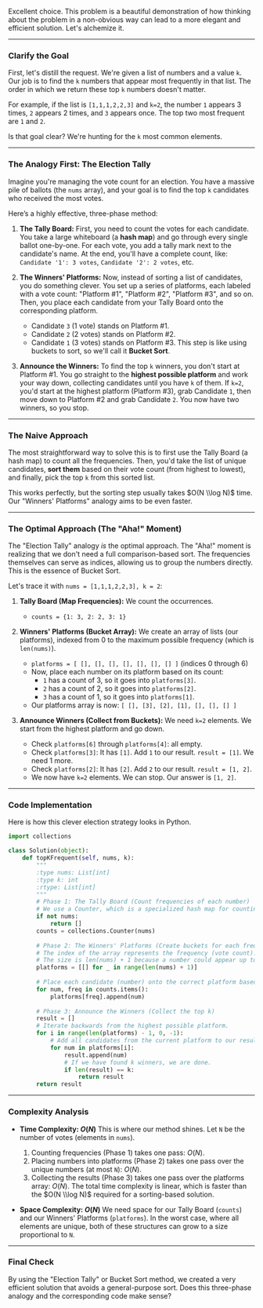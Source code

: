 Excellent choice. This problem is a beautiful demonstration of how thinking about the problem in a non-obvious way can lead to a more elegant and efficient solution. Let's alchemize it.

-----

### Clarify the Goal

First, let's distill the request. We're given a list of numbers and a value `k`. Our job is to find the `k` numbers that appear most frequently in that list. The order in which we return these top `k` numbers doesn't matter.

For example, if the list is `[1,1,1,2,2,3]` and `k=2`, the number `1` appears 3 times, `2` appears 2 times, and `3` appears once. The top two most frequent are `1` and `2`.

Is that goal clear? We're hunting for the `k` most common elements.

-----

### The Analogy First: The Election Tally

Imagine you're managing the vote count for an election. You have a massive pile of ballots (the `nums` array), and your goal is to find the top `k` candidates who received the most votes.

Here’s a highly effective, three-phase method:

1.  **The Tally Board:** First, you need to count the votes for each candidate. You take a large whiteboard (a **hash map**) and go through every single ballot one-by-one. For each vote, you add a tally mark next to the candidate's name. At the end, you'll have a complete count, like: `Candidate '1': 3 votes`, `Candidate '2': 2 votes`, etc.

2.  **The Winners' Platforms:** Now, instead of sorting a list of candidates, you do something clever. You set up a series of platforms, each labeled with a vote count: "Platform \#1", "Platform \#2", "Platform \#3", and so on. Then, you place each candidate from your Tally Board onto the corresponding platform.

      * Candidate `3` (1 vote) stands on Platform \#1.
      * Candidate `2` (2 votes) stands on Platform \#2.
      * Candidate `1` (3 votes) stands on Platform \#3.
        This step is like using buckets to sort, so we'll call it **Bucket Sort**.

3.  **Announce the Winners:** To find the top `k` winners, you don't start at Platform \#1. You go straight to the **highest possible platform** and work your way down, collecting candidates until you have `k` of them. If `k=2`, you'd start at the highest platform (Platform \#3), grab Candidate `1`, then move down to Platform \#2 and grab Candidate `2`. You now have two winners, so you stop.

-----

### The Naive Approach

The most straightforward way to solve this is to first use the Tally Board (a hash map) to count all the frequencies. Then, you'd take the list of unique candidates, **sort them** based on their vote count (from highest to lowest), and finally, pick the top `k` from this sorted list.

This works perfectly, but the sorting step usually takes $O(N \\log N)$ time. Our "Winners' Platforms" analogy aims to be even faster.

-----

### The Optimal Approach (The "Aha\!" Moment)

The "Election Tally" analogy *is* the optimal approach. The "Aha\!" moment is realizing that we don't need a full comparison-based sort. The frequencies themselves can serve as indices, allowing us to group the numbers directly. This is the essence of Bucket Sort.

Let's trace it with `nums = [1,1,1,2,2,3], k = 2`:

1.  **Tally Board (Map Frequencies):** We count the occurrences.

      * `counts = {1: 3, 2: 2, 3: 1}`

2.  **Winners' Platforms (Bucket Array):** We create an array of lists (our platforms), indexed from 0 to the maximum possible frequency (which is `len(nums)`).

      * `platforms = [ [], [], [], [], [], [], [] ]` (indices 0 through 6)
      * Now, place each number on its platform based on its count:
          * `1` has a count of 3, so it goes into `platforms[3]`.
          * `2` has a count of 2, so it goes into `platforms[2]`.
          * `3` has a count of 1, so it goes into `platforms[1]`.
      * Our platforms array is now: `[ [], [3], [2], [1], [], [], [] ]`

3.  **Announce Winners (Collect from Buckets):** We need `k=2` elements. We start from the highest platform and go down.

      * Check `platforms[6]` through `platforms[4]`: all empty.
      * Check `platforms[3]`: It has `[1]`. Add `1` to our result. `result = [1]`. We need 1 more.
      * Check `platforms[2]`: It has `[2]`. Add `2` to our result. `result = [1, 2]`.
      * We now have `k=2` elements. We can stop. Our answer is `[1, 2]`.

-----

### Code Implementation

Here is how this clever election strategy looks in Python.

```python
import collections

class Solution(object):
    def topKFrequent(self, nums, k):
        """
        :type nums: List[int]
        :type k: int
        :rtype: List[int]
        """
        # Phase 1: The Tally Board (Count frequencies of each number)
        # We use a Counter, which is a specialized hash map for counting.
        if not nums:
            return []
        counts = collections.Counter(nums)
        
        # Phase 2: The Winners' Platforms (Create buckets for each frequency)
        # The index of the array represents the frequency (vote count).
        # The size is len(nums) + 1 because a number could appear up to N times.
        platforms = [[] for _ in range(len(nums) + 1)]
        
        # Place each candidate (number) onto the correct platform based on their vote count.
        for num, freq in counts.items():
            platforms[freq].append(num)
            
        # Phase 3: Announce the Winners (Collect the top k)
        result = []
        # Iterate backwards from the highest possible platform.
        for i in range(len(platforms) - 1, 0, -1):
            # Add all candidates from the current platform to our result.
            for num in platforms[i]:
                result.append(num)
                # If we have found k winners, we are done.
                if len(result) == k:
                    return result
        return result
```

-----

### Complexity Analysis

  * **Time Complexity: $O(N)$**
    This is where our method shines. Let `N` be the number of votes (elements in `nums`).

    1.  Counting frequencies (Phase 1) takes one pass: $O(N)$.
    2.  Placing numbers into platforms (Phase 2) takes one pass over the unique numbers (at most `N`): $O(N)$.
    3.  Collecting the results (Phase 3) takes one pass over the platforms array: $O(N)$.
        The total time complexity is linear, which is faster than the $O(N \\log N)$ required for a sorting-based solution.

  * **Space Complexity: $O(N)$**
    We need space for our Tally Board (`counts`) and our Winners' Platforms (`platforms`). In the worst case, where all elements are unique, both of these structures can grow to a size proportional to `N`.

-----

### Final Check

By using the "Election Tally" or Bucket Sort method, we created a very efficient solution that avoids a general-purpose sort. Does this three-phase analogy and the corresponding code make sense?